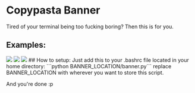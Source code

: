 # Copypasta Banner
Tired of your terminal being too fucking boring?
Then this is for you.
## Examples:
<img src="https://i.imgur.com/WGsvsAL.png">
<img src="https://i.imgur.com/oJPoVWd.png">
<img src="https://i.imgur.com/HvEdUdK.png">
## How to setup:
Just add this to your .bashrc file located in your home directory:
```python BANNER_LOCATION/banner.py```
replace BANNER_LOCATION with wherever you want to store this script.

And you're done :p

